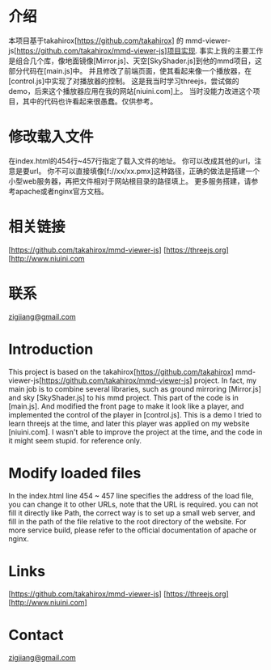 # 介绍
本项目基于takahirox[https://github.com/takahirox] 的 mmd-viewer-js[https://github.com/takahirox/mmd-viewer-js]项目实现.
事实上我的主要工作是组合几个库，像地面镜像[Mirror.js]、天空[SkyShader.js]到他的mmd项目，这部分代码在[main.js]中。
并且修改了前端页面，使其看起来像一个播放器，在[control.js]中实现了对播放器的控制。
这是我当时学习threejs，尝试做的demo，后来这个播放器应用在我的网站[niuini.com]上。
当时没能力改进这个项目，其中的代码也许看起来很愚蠢。仅供参考。

# 修改载入文件
在index.html的454行~457行指定了载入文件的地址。
你可以改成其他的url，注意是要url。
你不可以直接填像[f://xx/xx.pmx]这种路径，正确的做法是搭建一个小型web服务器，再把文件相对于网站根目录的路径填上。
更多服务搭建，请参考apache或者nginx官方文档。

# 相关链接
[https://github.com/takahirox/mmd-viewer-js]
[https://threejs.org]
[http://www.niuini.com

# 联系
zigjiang@gmail.com

# Introduction
This project is based on the takahirox[https://github.com/takahirox]  mmd-viewer-js[https://github.com/takahirox/mmd-viewer-js] project. 
In fact, my main job is to combine several libraries, such as ground mirroring [Mirror.js] and sky [SkyShader.js] to his mmd project. 
This part of the code is in [main.js]. 
And modified the front page to make it look like a player, and implemented the control of the player in [control.js].
This is a demo I tried to learn threejs at the time, and later this player was applied on my website [niuini.com]. I wasn't able to improve the project at the time, and the code in it might seem stupid.
for reference only.

# Modify loaded files
In the index.html line 454 ~ 457 line specifies the address of the load file, you can change it to other URLs, note that the URL is required.
you can not fill it directly like Path, the correct way is to set up a small web server, and fill in the path of the file relative to the root directory of the website.
For more service build, please refer to the official documentation of apache or nginx.

# Links
[https://github.com/takahirox/mmd-viewer-js]
[https://threejs.org]
[http://www.niuini.com]

# Contact
zigjiang@gmail.com


